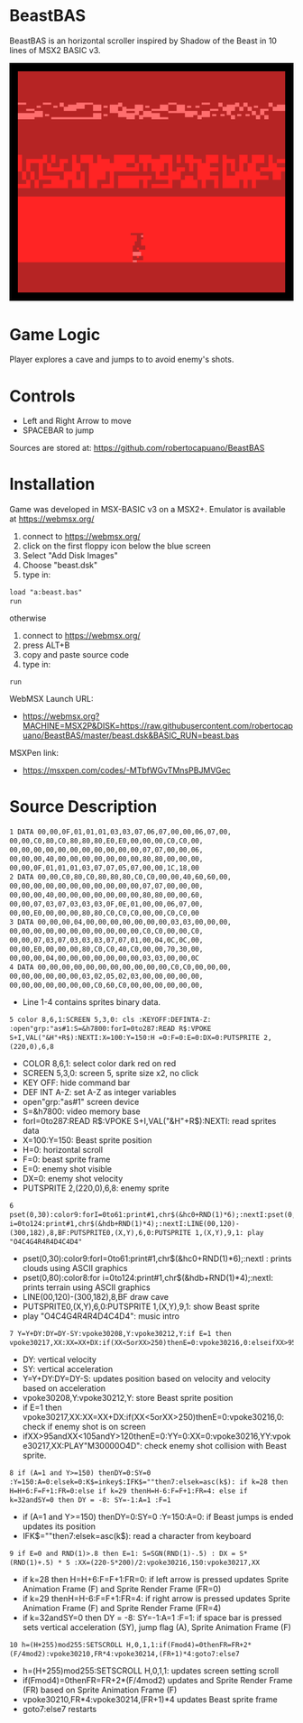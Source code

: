 # BeastBAS
BeastBAS is an horizontal scroller inspired by Shadow of the Beast in 10 lines of MSX2 BASIC v3.

![screenshot](screenshot.png)

# Game Logic
Player explores a cave and jumps to to avoid enemy's shots.

# Controls
- Left and Right Arrow to move
- SPACEBAR to jump

Sources are stored at: https://github.com/robertocapuano/BeastBAS

# Installation
Game was developed in MSX-BASIC v3 on a MSX2+. Emulator is available at https://webmsx.org/
1. connect to https://webmsx.org/
2. click on the first floppy icon below the blue screen
3. Select "Add Disk Images"
4. Choose "beast.dsk"
5. type in:
```
load "a:beast.bas"
run
```

otherwise
1. connect to https://webmsx.org/
2. press ALT+B
3. copy and paste source code
5. type in:
```
run
```

WebMSX Launch URL:
- https://webmsx.org?MACHINE=MSX2P&DISK=https://raw.githubusercontent.com/robertocapuano/BeastBAS/master/beast.dsk&BASIC_RUN=beast.bas

MSXPen link:
- https://msxpen.com/codes/-MTbfWGvTMnsPBJMVGec

# Source Description

```
1 DATA 00,00,0F,01,01,01,03,03,07,06,07,00,00,06,07,00, 00,00,C0,80,C0,80,80,80,E0,E0,00,00,00,C0,C0,00, 00,00,00,00,00,00,00,00,00,00,00,07,07,00,00,06, 00,00,00,40,00,00,00,00,00,00,00,80,80,00,00,00, 00,00,0F,01,01,01,03,07,07,05,07,00,00,1C,18,00
2 DATA 00,00,C0,80,C0,80,80,80,C0,C0,00,00,40,60,60,00, 00,00,00,00,00,00,00,00,00,00,00,07,07,00,00,00, 00,00,00,40,00,00,00,00,00,00,00,80,80,00,00,60, 00,00,07,03,07,03,03,03,0F,0E,01,00,00,06,07,00, 00,00,E0,00,00,00,80,80,C0,C0,C0,00,00,C0,C0,00
3 DATA 00,00,00,04,00,00,00,00,00,00,00,03,03,00,00,00, 00,00,00,00,00,00,00,00,00,00,00,C0,C0,00,00,C0, 00,00,07,03,07,03,03,03,07,07,01,00,04,0C,0C,00, 00,00,E0,00,00,00,80,C0,C0,40,C0,00,00,70,30,00, 00,00,00,04,00,00,00,00,00,00,00,03,03,00,00,0C
4 DATA 00,00,00,00,00,00,00,00,00,00,00,C0,C0,00,00,00, 00,00,00,00,00,00,03,02,05,02,03,00,00,00,00,00, 00,00,00,00,00,00,00,C0,60,C0,00,00,00,00,00,00, 
```
- Line 1-4 contains sprites binary data.

```
5 color 8,6,1:SCREEN 5,3,0: cls :KEYOFF:DEFINTA-Z: :open"grp:"as#1:S=&h7800:forI=0to287:READ R$:VPOKE S+I,VAL("&H"+R$):NEXTI:X=100:Y=150:H =0:F=0:E=0:DX=0:PUTSPRITE 2,(220,0),6,8
```
- COLOR 8,6,1: select color dark red on red
- SCREEN 5,3,0: screen 5, sprite size x2, no click
- KEY OFF: hide command bar
- DEF INT A-Z: set A-Z as integer variables
- open"grp:"as#1" screen device
- S=&h7800: video memory base
- forI=0to287:READ R$:VPOKE S+I,VAL("&H"+R$):NEXTI: read sprites data
- X=100:Y=150: Beast sprite position
- H=0: horizontal scroll
- F=0: beast sprite frame
- E=0: enemy shot visible
- DX=0: enemy shot velocity
- PUTSPRITE 2,(220,0),6,8: enemy sprite


```
6 pset(0,30):color9:forI=0to61:print#1,chr$(&hc0+RND(1)*6);:nextI:pset(0,80):color8:for i=0to124:print#1,chr$(&hdb+RND(1)*4);:nextI:LINE(00,120)-(300,182),8,BF:PUTSPRITE0,(X,Y),6,0:PUTSPRITE 1,(X,Y),9,1: play "O4C4G4R4R4D4C4D4"
```
- pset(0,30):color9:forI=0to61:print#1,chr$(&hc0+RND(1)*6);:nextI : prints clouds using ASCII graphics
- pset(0,80):color8:for i=0to124:print#1,chr$(&hdb+RND(1)*4);:nextI: prints terrain using ASCII graphics
- LINE(00,120)-(300,182),8,BF draw cave
- PUTSPRITE0,(X,Y),6,0:PUTSPRITE 1,(X,Y),9,1: show Beast sprite
- play "O4C4G4R4R4D4C4D4": music intro

```
7 Y=Y+DY:DY=DY-SY:vpoke30208,Y:vpoke30212,Y:if E=1 then vpoke30217,XX:XX=XX+DX:if(XX<5orXX>250)thenE=0:vpoke30216,0:elseifXX>95andXX<105andY>120thenE=0:YY=0:XX=0:vpoke30216,YY:vpoke30217,XX:PLAY"M30000O4D"
```
- DY: vertical velocity
- SY: vertical acceleration
- Y=Y+DY:DY=DY-S: updates position based on velocity and velocity based on acceleration
- vpoke30208,Y:vpoke30212,Y: store Beast sprite position
- if E=1 then vpoke30217,XX:XX=XX+DX:if(XX<5orXX>250)thenE=0:vpoke30216,0: check if enemy shot is on screen
- ifXX>95andXX<105andY>120thenE=0:YY=0:XX=0:vpoke30216,YY:vpoke30217,XX:PLAY"M30000O4D": check enemy shot collision with Beast sprite.


```
8 if (A=1 and Y>=150) thenDY=0:SY=0 :Y=150:A=0:elsek=0:K$=inkey$:IFK$=""then7:elsek=asc(k$): if k=28 then H=H+6:F=F+1:FR=0:else if k=29 thenH=H-6:F=F+1:FR=4: else if k=32andSY=0 then DY = -8: SY=-1:A=1 :F=1
```
- if (A=1 and Y>=150) thenDY=0:SY=0 :Y=150:A=0: if Beast jumps is ended updates its position
- IFK$=""then7:elsek=asc(k$):  read a character from keyboard
```
9 if E=0 and RND(1)>.8 then E=1: S=SGN(RND(1)-.5) : DX = S* (RND(1)+.5) * 5 :XX=(220-S*200)/2:vpoke30216,150:vpoke30217,XX
```
- if k=28 then H=H+6:F=F+1:FR=0: if left arrow is pressed updates Sprite Animation Frame (F) and Sprite Render Frame (FR=0)
- if k=29 thenH=H-6:F=F+1:FR=4: if right arrow is pressed updates Sprite Animation Frame (F) and Sprite Render Frame (FR=4)
- if k=32andSY=0 then DY = -8: SY=-1:A=1 :F=1: if space bar is pressed sets vertical acceleration (SY), jump flag (A), Sprite Animation Frame (F)


```
10 h=(H+255)mod255:SETSCROLL H,0,1,1:if(Fmod4)=0thenFR=FR+2*(F/4mod2):vpoke30210,FR*4:vpoke30214,(FR+1)*4:goto7:else7
```
- h=(H+255)mod255:SETSCROLL H,0,1,1: updates screen setting scroll
- if(Fmod4)=0thenFR=FR+2*(F/4mod2) updates and Sprite Render Frame (FR) based on Sprite Animation Frame (F) 
- vpoke30210,FR*4:vpoke30214,(FR+1)*4 updates Beast sprite frame
- goto7:else7 restarts

